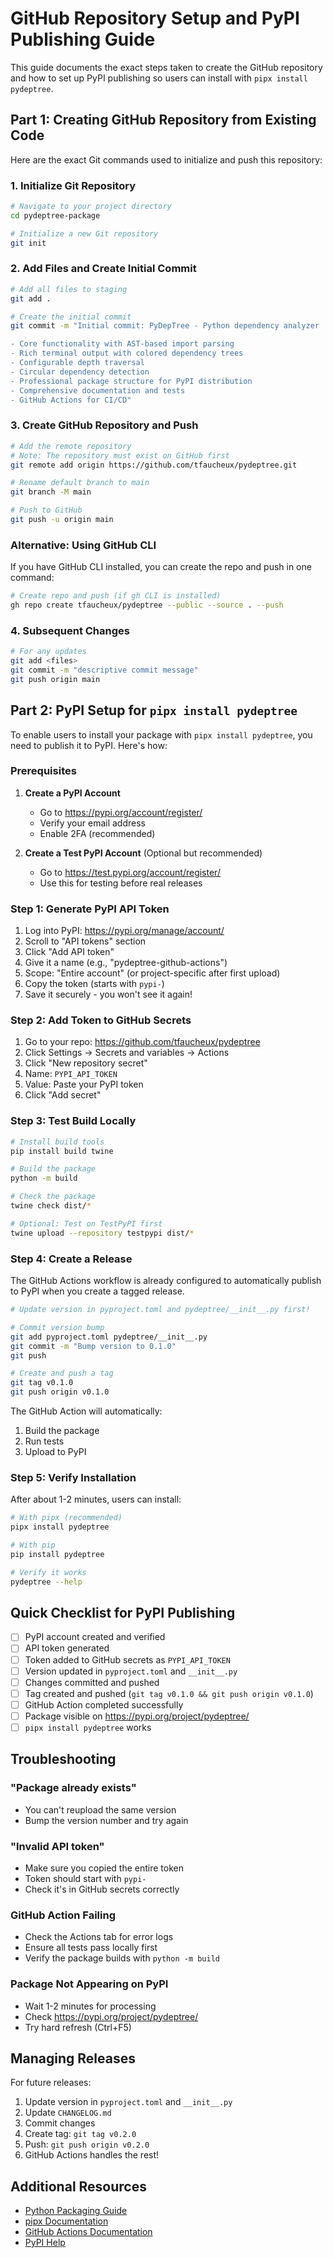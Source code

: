 # GitHub Repository Setup and PyPI Publishing Guide

This guide documents the exact steps taken to create the GitHub repository and how to set up PyPI publishing so users can install with `pipx install pydeptree`.

## Part 1: Creating GitHub Repository from Existing Code

Here are the exact Git commands used to initialize and push this repository:

### 1. Initialize Git Repository

```bash
# Navigate to your project directory
cd pydeptree-package

# Initialize a new Git repository
git init
```

### 2. Add Files and Create Initial Commit

```bash
# Add all files to staging
git add .

# Create the initial commit
git commit -m "Initial commit: PyDepTree - Python dependency analyzer

- Core functionality with AST-based import parsing
- Rich terminal output with colored dependency trees
- Configurable depth traversal
- Circular dependency detection
- Professional package structure for PyPI distribution
- Comprehensive documentation and tests
- GitHub Actions for CI/CD"
```

### 3. Create GitHub Repository and Push

```bash
# Add the remote repository
# Note: The repository must exist on GitHub first
git remote add origin https://github.com/tfaucheux/pydeptree.git

# Rename default branch to main
git branch -M main

# Push to GitHub
git push -u origin main
```

### Alternative: Using GitHub CLI

If you have GitHub CLI installed, you can create the repo and push in one command:

```bash
# Create repo and push (if gh CLI is installed)
gh repo create tfaucheux/pydeptree --public --source . --push
```

### 4. Subsequent Changes

```bash
# For any updates
git add <files>
git commit -m "descriptive commit message"
git push origin main
```

## Part 2: PyPI Setup for `pipx install pydeptree`

To enable users to install your package with `pipx install pydeptree`, you need to publish it to PyPI. Here's how:

### Prerequisites

1. **Create a PyPI Account**
   - Go to https://pypi.org/account/register/
   - Verify your email address
   - Enable 2FA (recommended)

2. **Create a Test PyPI Account** (Optional but recommended)
   - Go to https://test.pypi.org/account/register/
   - Use this for testing before real releases

### Step 1: Generate PyPI API Token

1. Log into PyPI: https://pypi.org/manage/account/
2. Scroll to "API tokens" section
3. Click "Add API token"
4. Give it a name (e.g., "pydeptree-github-actions")
5. Scope: "Entire account" (or project-specific after first upload)
6. Copy the token (starts with `pypi-`)
7. Save it securely - you won't see it again!

### Step 2: Add Token to GitHub Secrets

1. Go to your repo: https://github.com/tfaucheux/pydeptree
2. Click Settings → Secrets and variables → Actions
3. Click "New repository secret"
4. Name: `PYPI_API_TOKEN`
5. Value: Paste your PyPI token
6. Click "Add secret"

### Step 3: Test Build Locally

```bash
# Install build tools
pip install build twine

# Build the package
python -m build

# Check the package
twine check dist/*

# Optional: Test on TestPyPI first
twine upload --repository testpypi dist/*
```

### Step 4: Create a Release

The GitHub Actions workflow is already configured to automatically publish to PyPI when you create a tagged release.

```bash
# Update version in pyproject.toml and pydeptree/__init__.py first!

# Commit version bump
git add pyproject.toml pydeptree/__init__.py
git commit -m "Bump version to 0.1.0"
git push

# Create and push a tag
git tag v0.1.0
git push origin v0.1.0
```

The GitHub Action will automatically:
1. Build the package
2. Run tests
3. Upload to PyPI

### Step 5: Verify Installation

After about 1-2 minutes, users can install:

```bash
# With pipx (recommended)
pipx install pydeptree

# With pip
pip install pydeptree

# Verify it works
pydeptree --help
```

## Quick Checklist for PyPI Publishing

- [ ] PyPI account created and verified
- [ ] API token generated
- [ ] Token added to GitHub secrets as `PYPI_API_TOKEN`
- [ ] Version updated in `pyproject.toml` and `__init__.py`
- [ ] Changes committed and pushed
- [ ] Tag created and pushed (`git tag v0.1.0 && git push origin v0.1.0`)
- [ ] GitHub Action completed successfully
- [ ] Package visible on https://pypi.org/project/pydeptree/
- [ ] `pipx install pydeptree` works

## Troubleshooting

### "Package already exists"
- You can't reupload the same version
- Bump the version number and try again

### "Invalid API token"
- Make sure you copied the entire token
- Token should start with `pypi-`
- Check it's in GitHub secrets correctly

### GitHub Action Failing
- Check the Actions tab for error logs
- Ensure all tests pass locally first
- Verify the package builds with `python -m build`

### Package Not Appearing on PyPI
- Wait 1-2 minutes for processing
- Check https://pypi.org/project/pydeptree/
- Try hard refresh (Ctrl+F5)

## Managing Releases

For future releases:

1. Update version in `pyproject.toml` and `__init__.py`
2. Update `CHANGELOG.md`
3. Commit changes
4. Create tag: `git tag v0.2.0`
5. Push: `git push origin v0.2.0`
6. GitHub Actions handles the rest!

## Additional Resources

- [Python Packaging Guide](https://packaging.python.org/tutorials/packaging-projects/)
- [pipx Documentation](https://pypa.github.io/pipx/)
- [GitHub Actions Documentation](https://docs.github.com/en/actions)
- [PyPI Help](https://pypi.org/help/)